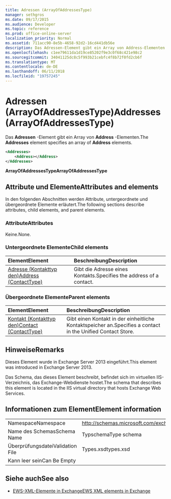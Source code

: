 ```yaml
---
title: Adressen (ArrayOfAddressesType)
manager: sethgros
ms.date: 09/17/2015
ms.audience: Developer
ms.topic: reference
ms.prod: office-online-server
localization_priority: Normal
ms.assetid: 711acc90-8e5b-4658-92d2-16cd441db56e
description: Das Adressen-Element gibt ein Array von Address-Elementen.
ms.openlocfilehash: c1ee79611da1d19ce85202f9e3c0f68c421e98c2
ms.sourcegitcommit: 34041125dc8c5f993b21cebfc4f8b72f0fd2cb6f
ms.translationtype: MT
ms.contentlocale: de-DE
ms.lasthandoff: 06/11/2018
ms.locfileid: "19757245"
---
```

# <a name="addresses-arrayofaddressestype"></a><span data-ttu-id="f6cec-103">Adressen (ArrayOfAddressesType)</span><span class="sxs-lookup"><span data-stu-id="f6cec-103">Addresses (ArrayOfAddressesType)</span></span>

<span data-ttu-id="f6cec-104">Das **Adressen** -Element gibt ein Array von **Address** -Elementen.</span><span class="sxs-lookup"><span data-stu-id="f6cec-104">The **Addresses** element specifies an array of **Address** elements.</span></span> 
  
```XML
<Addresses>
    <Address></Address>
</Addresses>
```

 <span data-ttu-id="f6cec-105">**ArrayOfAddressesType**</span><span class="sxs-lookup"><span data-stu-id="f6cec-105">**ArrayOfAddressesType**</span></span>
## <a name="attributes-and-elements"></a><span data-ttu-id="f6cec-106">Attribute und Elemente</span><span class="sxs-lookup"><span data-stu-id="f6cec-106">Attributes and elements</span></span>

<span data-ttu-id="f6cec-107">In den folgenden Abschnitten werden Attribute, untergeordnete und übergeordnete Elemente erläutert.</span><span class="sxs-lookup"><span data-stu-id="f6cec-107">The following sections describe attributes, child elements, and parent elements.</span></span>
  
### <a name="attributes"></a><span data-ttu-id="f6cec-108">Attribute</span><span class="sxs-lookup"><span data-stu-id="f6cec-108">Attributes</span></span>

<span data-ttu-id="f6cec-109">Keine.</span><span class="sxs-lookup"><span data-stu-id="f6cec-109">None.</span></span>
  
### <a name="child-elements"></a><span data-ttu-id="f6cec-110">Untergeordnete Elemente</span><span class="sxs-lookup"><span data-stu-id="f6cec-110">Child elements</span></span>

|<span data-ttu-id="f6cec-111">**Element**</span><span class="sxs-lookup"><span data-stu-id="f6cec-111">**Element**</span></span>|<span data-ttu-id="f6cec-112">**Beschreibung**</span><span class="sxs-lookup"><span data-stu-id="f6cec-112">**Description**</span></span>|
|:-----|:-----|
|[<span data-ttu-id="f6cec-113">Adresse (Kontakttyp den)</span><span class="sxs-lookup"><span data-stu-id="f6cec-113">Address (ContactType)</span></span>](address-contacttype.md) <br/> |<span data-ttu-id="f6cec-114">Gibt die Adresse eines Kontakts.</span><span class="sxs-lookup"><span data-stu-id="f6cec-114">Specifies the address of a contact.</span></span>  <br/> |
   
### <a name="parent-elements"></a><span data-ttu-id="f6cec-115">Übergeordnete Elemente</span><span class="sxs-lookup"><span data-stu-id="f6cec-115">Parent elements</span></span>

|<span data-ttu-id="f6cec-116">**Element**</span><span class="sxs-lookup"><span data-stu-id="f6cec-116">**Element**</span></span>|<span data-ttu-id="f6cec-117">**Beschreibung**</span><span class="sxs-lookup"><span data-stu-id="f6cec-117">**Description**</span></span>|
|:-----|:-----|
|[<span data-ttu-id="f6cec-118">Kontakt (Kontakttyp den)</span><span class="sxs-lookup"><span data-stu-id="f6cec-118">Contact (ContactType)</span></span>](contact-contacttype.md) <br/> |<span data-ttu-id="f6cec-119">Gibt einen Kontakt in der einheitliche Kontaktspeicher an.</span><span class="sxs-lookup"><span data-stu-id="f6cec-119">Specifies a contact in the Unified Contact Store.</span></span>  <br/> |
   
## <a name="remarks"></a><span data-ttu-id="f6cec-120">Hinweise</span><span class="sxs-lookup"><span data-stu-id="f6cec-120">Remarks</span></span>

<span data-ttu-id="f6cec-121">Dieses Element wurde in Exchange Server 2013 eingeführt.</span><span class="sxs-lookup"><span data-stu-id="f6cec-121">This element was introduced in Exchange Server 2013.</span></span>
  
<span data-ttu-id="f6cec-122">Das Schema, das dieses Element beschreibt, befindet sich im virtuellen IIS-Verzeichnis, das Exchange-Webdienste hostet.</span><span class="sxs-lookup"><span data-stu-id="f6cec-122">The schema that describes this element is located in the IIS virtual directory that hosts Exchange Web Services.</span></span>
  
## <a name="element-information"></a><span data-ttu-id="f6cec-123">Informationen zum Element</span><span class="sxs-lookup"><span data-stu-id="f6cec-123">Element information</span></span>

|||
|:-----|:-----|
|<span data-ttu-id="f6cec-124">Namespace</span><span class="sxs-lookup"><span data-stu-id="f6cec-124">Namespace</span></span>  <br/> |http://schemas.microsoft.com/exchange/services/2006/types  <br/> |
|<span data-ttu-id="f6cec-125">Name des Schemas</span><span class="sxs-lookup"><span data-stu-id="f6cec-125">Schema Name</span></span>  <br/> |<span data-ttu-id="f6cec-126">Typschema</span><span class="sxs-lookup"><span data-stu-id="f6cec-126">Type schema</span></span>  <br/> |
|<span data-ttu-id="f6cec-127">Überprüfungsdatei</span><span class="sxs-lookup"><span data-stu-id="f6cec-127">Validation File</span></span>  <br/> |<span data-ttu-id="f6cec-128">Types.xsd</span><span class="sxs-lookup"><span data-stu-id="f6cec-128">types.xsd</span></span>  <br/> |
|<span data-ttu-id="f6cec-129">Kann leer sein</span><span class="sxs-lookup"><span data-stu-id="f6cec-129">Can Be Empty</span></span>  <br/> ||
   
## <a name="see-also"></a><span data-ttu-id="f6cec-130">Siehe auch</span><span class="sxs-lookup"><span data-stu-id="f6cec-130">See also</span></span>

- [<span data-ttu-id="f6cec-131">EWS-XML-Elemente in Exchange</span><span class="sxs-lookup"><span data-stu-id="f6cec-131">EWS XML elements in Exchange</span></span>](ews-xml-elements-in-exchange.md)

